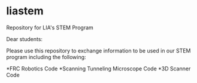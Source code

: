 # liastem
Repository for LIA's STEM Program

Dear students:

Please use this repository to exchange information to be used in our STEM program including the following:

*FRC Robotics Code
*Scanning Tunneling Microscope Code
*3D Scanner Code

